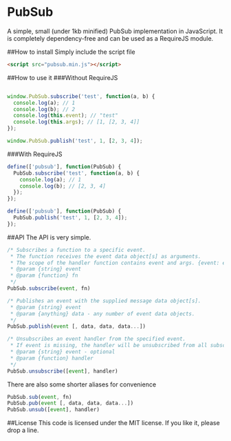 PubSub
======

A simple, small (under 1kb minified) PubSub implementation in JavaScript. It is completely dependency-free and can be used as a RequireJS module.

##How to install
Simply include the script file
```html
<script src="pubsub.min.js"></script>
```

##How to use it
###Without RequireJS
```javascript

window.PubSub.subscribe('test', function(a, b) {
  console.log(a); // 1
  console.log(b); // 2
  console.log(this.event); // "test"
  console.log(this.args); // [1, [2, 3, 4]]
});

window.PubSub.publish('test', 1, [2, 3, 4]);
```

###With RequireJS
```javascript
define(['pubsub'], function(PubSub) {
  PubSub.subscribe('test', function(a, b) {
    console.log(a); // 1
    console.log(b); // [2, 3, 4]
  });
});

define(['pubsub'], function(PubSub) {
  PubSub.publish('test', 1, [2, 3, 4]);
});
```

##API
The API is very simple.
```javascript
/* Subscribes a function to a specific event.
 * The function receives the event data object[s] as arguments.
 * The scope of the handler function contains event and args. {event: event, args: [data, ...]}
 * @param {string} event
 * @param {function} fn
 */
PubSub.subscribe(event, fn)

/* Publishes an event with the supplied message data object[s].
 * @param {string} event
 * @param {anything} data - any number of event data objects.
 */
PubSub.publish(event [, data, data, data...])

/* Unsubscribes an event handler from the specified event.
 * If event is missing, the handler will be unsubscribed from all subscribed events.
 * @param {string} event - optional
 * @param {function} handler
 */
PubSub.unsubscribe([event], handler)
```
There are also some shorter aliases for convenience
```javascript
PubSub.sub(event, fn)
PubSub.pub(event [, data, data, data...])
PubSub.unsub([event], handler)
```

##License
This code is licensed under the MIT license. If you like it, please drop a line.

